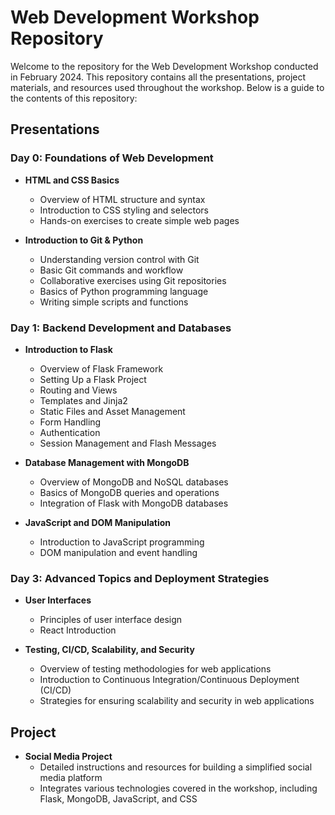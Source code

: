 # Web Development Workshop Repository

Welcome to the repository for the Web Development Workshop conducted in February 2024. This repository contains all the presentations, project materials, and resources used throughout the workshop. Below is a guide to the contents of this repository:

## Presentations

### Day 0: Foundations of Web Development
- **HTML and CSS Basics**
  - Overview of HTML structure and syntax
  - Introduction to CSS styling and selectors
  - Hands-on exercises to create simple web pages

- **Introduction to Git & Python**
  - Understanding version control with Git
  - Basic Git commands and workflow
  - Collaborative exercises using Git repositories
  - Basics of Python programming language
  - Writing simple scripts and functions

### Day 1: Backend Development and Databases
- **Introduction to Flask**
  - Overview of Flask Framework
  - Setting Up a Flask Project
  - Routing and Views
  - Templates and Jinja2
  - Static Files and Asset Management
  - Form Handling
  - Authentication
  - Session Management and Flash Messages

- **Database Management with MongoDB**
  - Overview of MongoDB and NoSQL databases
  - Basics of MongoDB queries and operations
  - Integration of Flask with MongoDB databases

- **JavaScript and DOM Manipulation**
  - Introduction to JavaScript programming
  - DOM manipulation and event handling

### Day 3: Advanced Topics and Deployment Strategies
- **User Interfaces**
  - Principles of user interface design
  - React Introduction

- **Testing, CI/CD, Scalability, and Security**
  - Overview of testing methodologies for web applications
  - Introduction to Continuous Integration/Continuous Deployment (CI/CD)
  - Strategies for ensuring scalability and security in web applications

## Project
- **Social Media Project**
  - Detailed instructions and resources for building a simplified social media platform
  - Integrates various technologies covered in the workshop, including Flask, MongoDB, JavaScript, and CSS
